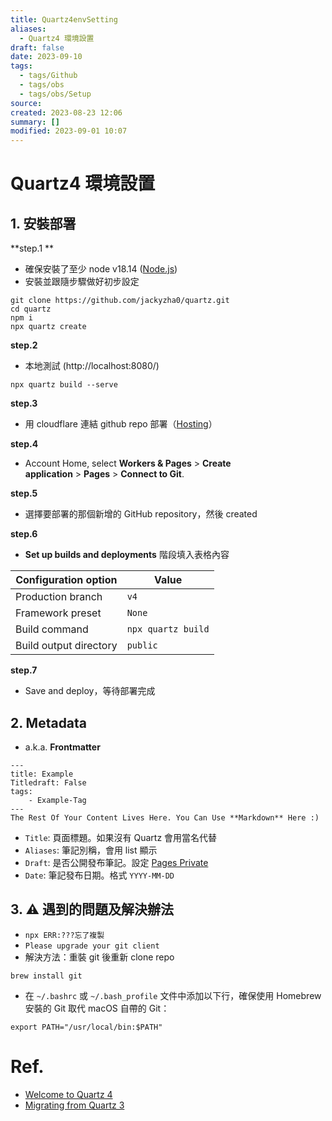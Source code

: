 ```yaml
---
title: Quartz4envSetting
aliases:
  - Quartz4 環境設置
draft: false
date: 2023-09-10
tags:
  - tags/Github
  - tags/obs
  - tags/obs/Setup
source: 
created: 2023-08-23 12:06
summary: []
modified: 2023-09-01 10:07
---
```


# Quartz4 環境設置
## 1. 安裝部署

**step.1 **

- 確保安裝了至少 node v18.14 ([Node.js](https://nodejs.org/))
- 安裝並跟隨步驟做好初步設定
``` 
git clone https://github.com/jackyzha0/quartz.git
cd quartz
npm i
npx quartz create
```

**step.2**

-  本地測試 (http://localhost:8080/)
```
npx quartz build --serve
```

**step.3**

- 用 cloudflare 連結 github repo 部署（[Hosting](https://quartz.jzhao.xyz/hosting#cloudflare-pages)）

**step.4**

- Account Home, select **Workers & Pages** > **Create application** > **Pages** > **Connect to Git**.

**step.5**

- 選擇要部署的那個新增的 GitHub repository，然後 created

**step.6**

- **Set up builds and deployments** 階段填入表格內容

|Configuration option|Value|
|---|---|
|Production branch|`v4`|
|Framework preset|`None`|
|Build command|`npx quartz build`|
|Build output directory|`public`|

**step.7**

- Save and deploy，等待部署完成



## 2. Metadata
- a.k.a. **Frontmatter**
``` 
---
title: Example 
Titledraft: False
tags: 
	- Example-Tag
---
The Rest Of Your Content Lives Here. You Can Use **Markdown** Here :)
```
- `Title`: 頁面標題。如果沒有 Quartz 會用當名代替
- `Aliases`: 筆記別稱，會用 list 顯示
- `Draft`: 是否公開發布筆記。設定 [Pages Private](https://quartz.jzhao.xyz/features/private-pages) 
- `Date`: 筆記發布日期。格式 `YYYY-MM-DD` 
## 3. ⚠️ 遇到的問題及解決辦法

- `npx ERR:???忘了複製`
- `Please upgrade your git client`
- 解決方法：重裝 git 後重新 clone repo
```
brew install git
```
- 在 `~/.bashrc` 或 `~/.bash_profile` 文件中添加以下行，確保使用 Homebrew 安裝的 Git 取代 macOS 自帶的 Git：
```
export PATH="/usr/local/bin:$PATH"
```

# Ref.
- [Welcome to Quartz 4](https://quartz.jzhao.xyz/)
- [Migrating from Quartz 3](https://quartz.jzhao.xyz/migrating-from-Quartz-3)